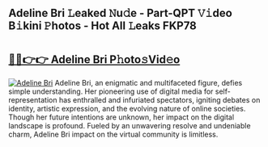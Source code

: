 ## Adeline Bri 𝙻eaked 𝙽u𝚍e - Part-QPT 𝚅𝚒deo B𝚒kini 𝙿hotos - Hot All 𝙻eaks FKP78

# <h2><a href="http://ld3l6mk.urlbe.top/?page=Adeline+Bri">🔗🔗👉👉 Adeline Bri P𝚑oto𝚜Vid𝚎o</a></h2>

[![Adeline Bri](https://i.imgur.com/eBuTRDB.gif)](http://ld3l6mk.urlbe.top/?page=Adeline+Bri)
Adeline Bri, an enigmatic and multifaceted figure, defies simple understanding. Her pioneering use of digital media for self-representation has enthralled and infuriated spectators, igniting debates on identity, artistic expression, and the evolving nature of online societies. Though her future intentions are unknown, her impact on the digital landscape is profound. Fueled by an unwavering resolve and undeniable charm, Adeline Bri impact on the virtual community is limitless.
